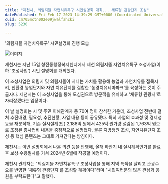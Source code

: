 ```yaml
---
title: "제천시, 의림지뜰 자연치유특구 시민설명회 개최... 체류형 관광단지 조성"
datePublished: Fri Feb 17 2023 14:39:29 GMT+0000 (Coordinated Universal Time)
cuid: cm705mctn002e09jwalfahcki
slug: 5230

---
```



'의림지뜰 자연치유특구' 시민설명회 진행 모습

![이미지](https://cdn.hashnode.com/res/hashnode/image/upload/v1739258526007/01e5557a-4b78-47d1-8dd5-aa88eb6790ed.jpeg)

제천시는 지난 15일 청전동행정복지센터에서 제천 의림지뜰 자연치유특구 조성사업(이하 '조성사업') 시민 설명회를 개최했다.

이 조성사업은 의림지 및 의림지뜰이 지니는 가치를 활용해 농업과 자연치유를 접목시켜, 친환경 농업단지와 자연 치유단지를 결합한 '농경치유테마파크'를 육성하는 것이 주 골자다. 제천시는 이 조성사업을 통해 도심권으로 방문객을 유치하고 '체류형 관광지'로 자리잡겠다는 입장이다.

이 날 설명회는 시 및 주민 이해관계자 등 70여 명이 참석한 가운데, 조성사업 전반에 걸쳐 추진배경, 필요성, 추진현황, 사업 내용 등이 공유됐다. 특히 사업의 효과성 및 경제성 등을 재분석해, 기존 실시설계(안) 2,188억 원에서 425억 원가량 절감된 1,763억 원으로 조정된 총사업비 내용을 중점적으로 설명했다. 물론 지방정원 조성, 자연치유단지 조성 등 핵심 콘텐츠는 그대로 가져간다는 방침이다.

제천시는 이번 설명회에서 나온 의견 등을 반영해, 올해 하반기 내 실시계획인가를 완료 후 보상·수용절차를 거쳐 2024년 6월에 착공할 예정이다.

제천시 관계자는 "의림지뜰 자연치유특구 조성사업을 통해 지역 특색을 살리고 관광수요를 반영한 '체류형 관광단지'를 조성할 계획이다"라며 "시민여러분의 많은 관심과 응원을 부탁드린다"고 말했다.
